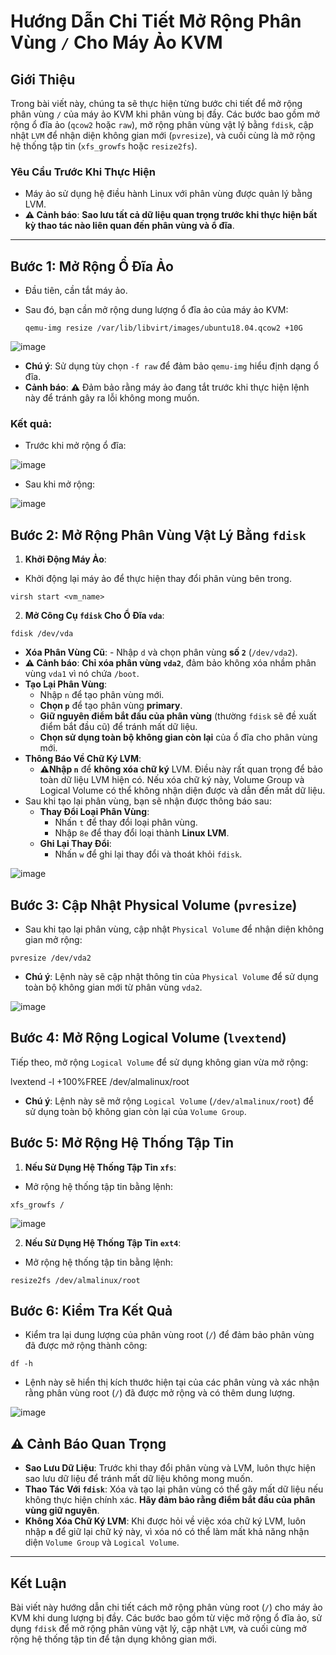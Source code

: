 # Hướng Dẫn Chi Tiết Mở Rộng Phân Vùng `/` Cho Máy Ảo KVM

## Giới Thiệu
Trong bài viết này, chúng ta sẽ thực hiện từng bước chi tiết để mở rộng phân vùng `/` của máy ảo KVM khi phân vùng bị đầy. Các bước bao gồm mở rộng ổ đĩa ảo (`qcow2` hoặc `raw`), mở rộng phân vùng vật lý bằng `fdisk`, cập nhật `LVM` để nhận diện không gian mới (`pvresize`), và cuối cùng là mở rộng hệ thống tập tin (`xfs_growfs` hoặc `resize2fs`).

### Yêu Cầu Trước Khi Thực Hiện
- Máy ảo sử dụng hệ điều hành Linux với phân vùng được quản lý bằng LVM.
- **⚠️ Cảnh báo**: **Sao lưu tất cả dữ liệu quan trọng trước khi thực hiện bất kỳ thao tác nào liên quan đến phân vùng và ổ đĩa**.

---

## Bước 1: Mở Rộng Ổ Đĩa Ảo

- Đầu tiên, cần tắt máy ảo. 
- Sau đó, bạn cần mở rộng dung lượng ổ đĩa ảo của máy ảo KVM:

      qemu-img resize /var/lib/libvirt/images/ubuntu18.04.qcow2 +10G

![image](https://github.com/user-attachments/assets/c6290aa8-5ad2-40ed-8847-2918942c6474)

- **Chú ý**: Sử dụng tùy chọn `-f raw` để đảm bảo `qemu-img` hiểu định dạng ổ đĩa.
- **Cảnh báo**: **⚠️** Đảm bảo rằng máy ảo đang tắt trước khi thực hiện lệnh này để tránh gây ra lỗi không mong muốn.

### Kết quả:
- Trước khi mở rộng ổ đĩa:

![image](https://github.com/user-attachments/assets/c22a4bda-685e-4395-b2fa-07ea1e5997a8)

- Sau khi mở rộng:

![image](https://github.com/user-attachments/assets/b961c132-630c-488a-a9b1-bf60c2116c7f)


## Bước 2: Mở Rộng Phân Vùng Vật Lý Bằng `fdisk`

1. **Khởi Động Máy Ảo**:
- Khởi động lại máy ảo để thực hiện thay đổi phân vùng bên trong.

```
virsh start <vm_name>
```

2. **Mở Công Cụ `fdisk` Cho Ổ Đĩa `vda`**:

```
fdisk /dev/vda
```
- **Xóa Phân Vùng Cũ**:
      - Nhập `d` và chọn phân vùng **số `2`** (`/dev/vda2`).
- **⚠️ Cảnh báo**: **Chỉ xóa phân vùng `vda2`**, đảm bảo không xóa nhầm phân vùng `vda1` vì nó chứa `/boot`.
- **Tạo Lại Phân Vùng**:
     - Nhập `n` để tạo phân vùng mới.
     - **Chọn `p`** để tạo phân vùng **primary**.
     - **Giữ nguyên điểm bắt đầu của phân vùng** (thường `fdisk` sẽ đề xuất điểm bắt đầu cũ) để tránh mất dữ liệu.
     - **Chọn sử dụng toàn bộ không gian còn lại** của ổ đĩa cho phân vùng mới.
- **Thông Báo Về Chữ Ký LVM**:
     - **⚠️Nhập `n`** để **không xóa chữ ký** LVM. Điều này rất quan trọng để bảo toàn dữ liệu LVM hiện có. Nếu xóa chữ ký này, Volume Group và Logical Volume có thể không nhận diện được và dẫn đến mất dữ liệu.
- Sau khi tạo lại phân vùng, bạn sẽ nhận được thông báo sau:
   - **Thay Đổi Loại Phân Vùng**:
     - Nhấn `t` để thay đổi loại phân vùng.
     - Nhập `8e` để thay đổi loại thành **Linux LVM**.
   - **Ghi Lại Thay Đổi**:
     - Nhấn `w` để ghi lại thay đổi và thoát khỏi `fdisk`.
     
![image](https://github.com/user-attachments/assets/229a8933-cf17-463a-8748-39a0776f635e)

## Bước 3: Cập Nhật Physical Volume (`pvresize`)
- Sau khi tạo lại phân vùng, cập nhật `Physical Volume` để nhận diện không gian mở rộng:

```
pvresize /dev/vda2
```

- **Chú ý**: Lệnh này sẽ cập nhật thông tin của `Physical Volume` để sử dụng toàn bộ không gian mới từ phân vùng `vda2`.

![image](https://github.com/user-attachments/assets/28993c42-ae19-455e-9025-8ec8948eae5c)

## Bước 4: Mở Rộng Logical Volume (`lvextend`)

Tiếp theo, mở rộng `Logical Volume` để sử dụng không gian vừa mở rộng:

lvextend -l +100%FREE /dev/almalinux/root

- **Chú ý**: Lệnh này sẽ mở rộng `Logical Volume` (`/dev/almalinux/root`) để sử dụng toàn bộ không gian còn lại của `Volume Group`.

## Bước 5: Mở Rộng Hệ Thống Tập Tin

1. **Nếu Sử Dụng Hệ Thống Tập Tin `xfs`**:
- Mở rộng hệ thống tập tin bằng lệnh:

```
xfs_growfs /
```   

![image](https://github.com/user-attachments/assets/c91298aa-f449-4319-8d4d-bdcc2ee961b9)

2. **Nếu Sử Dụng Hệ Thống Tập Tin `ext4`**:
- Mở rộng hệ thống tập tin bằng lệnh:

```
resize2fs /dev/almalinux/root
```

## Bước 6: Kiểm Tra Kết Quả

- Kiểm tra lại dung lượng của phân vùng root (`/`) để đảm bảo phân vùng đã được mở rộng thành công:

```
df -h
```

- Lệnh này sẽ hiển thị kích thước hiện tại của các phân vùng và xác nhận rằng phân vùng root (`/`) đã được mở rộng và có thêm dung lượng.

![image](https://github.com/user-attachments/assets/e17ecdc9-83f3-4006-87eb-62452a4f1d05)

## ⚠️ Cảnh Báo Quan Trọng

- **Sao Lưu Dữ Liệu**: Trước khi thay đổi phân vùng và LVM, luôn thực hiện sao lưu dữ liệu để tránh mất dữ liệu không mong muốn.
- **Thao Tác Với `fdisk`**: Xóa và tạo lại phân vùng có thể gây mất dữ liệu nếu không thực hiện chính xác. **Hãy đảm bảo rằng điểm bắt đầu của phân vùng giữ nguyên**.
- **Không Xóa Chữ Ký LVM**: Khi được hỏi về việc xóa chữ ký LVM, luôn nhập **`n`** để giữ lại chữ ký này, vì xóa nó có thể làm mất khả năng nhận diện `Volume Group` và `Logical Volume`.

---

## Kết Luận

Bài viết này hướng dẫn chi tiết cách mở rộng phân vùng root (`/`) cho máy ảo KVM khi dung lượng bị đầy. Các bước bao gồm từ việc mở rộng ổ đĩa ảo, sử dụng `fdisk` để mở rộng phân vùng vật lý, cập nhật `LVM`, và cuối cùng mở rộng hệ thống tập tin để tận dụng không gian mới.
